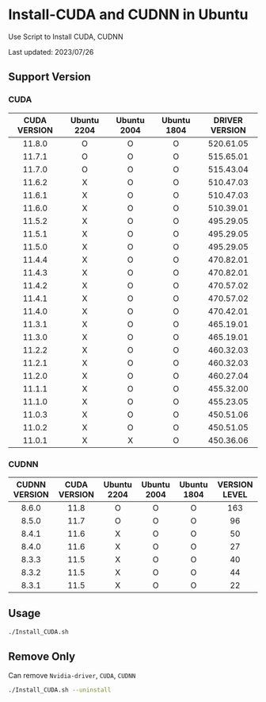 # Install-CUDA and CUDNN in Ubuntu
Use Script to Install CUDA, CUDNN

Last updated: 2023/07/26

## Support Version

### CUDA
| CUDA VERSION | Ubuntu 2204 | Ubuntu 2004 | Ubuntu 1804 |   DRIVER VERSION   |
| :----------: | :---------: | :---------: | :---------: | :----------------: |
|    11.8.0    |      O      |      O      |      O      |      520.61.05     |
|    11.7.1    |      O      |      O      |      O      |      515.65.01     |
|    11.7.0    |      O      |      O      |      O      |      515.43.04     |
|    11.6.2    |      X      |      O      |      O      |      510.47.03     |
|    11.6.1    |      X      |      O      |      O      |      510.47.03     |
|    11.6.0    |      X      |      O      |      O      |      510.39.01     |
|    11.5.2    |      X      |      O      |      O      |      495.29.05     |
|    11.5.1    |      X      |      O      |      O      |      495.29.05     |
|    11.5.0    |      X      |      O      |      O      |      495.29.05     |
|    11.4.4    |      X      |      O      |      O      |      470.82.01     |
|    11.4.3    |      X      |      O      |      O      |      470.82.01     |
|    11.4.2    |      X      |      O      |      O      |      470.57.02     |
|    11.4.1    |      X      |      O      |      O      |      470.57.02     |
|    11.4.0    |      X      |      O      |      O      |      470.42.01     |
|    11.3.1    |      X      |      O      |      O      |      465.19.01     |
|    11.3.0    |      X      |      O      |      O      |      465.19.01     |
|    11.2.2    |      X      |      O      |      O      |      460.32.03     |
|    11.2.1    |      X      |      O      |      O      |      460.32.03     |
|    11.2.0    |      X      |      O      |      O      |      460.27.04     |
|    11.1.1    |      X      |      O      |      O      |      455.32.00     |
|    11.1.0    |      X      |      O      |      O      |      455.23.05     |
|    11.0.3    |      X      |      O      |      O      |      450.51.06     |
|    11.0.2    |      X      |      O      |      O      |      450.51.05     |
|    11.0.1    |      X      |      X      |      O      |      450.36.06     |

### CUDNN
| CUDNN VERSION | CUDA VERSION | Ubuntu 2204 | Ubuntu 2004 | Ubuntu 1804 | VERSION LEVEL |
| :-----------: | :----------: | :---------: | :---------: | :---------: | :-----------: |
|     8.6.0     |     11.8     |      O      |      O      |      O      |      163      |
|     8.5.0     |     11.7     |      O      |      O      |      O      |       96      |
|     8.4.1     |     11.6     |      X      |      O      |      O      |       50      |
|     8.4.0     |     11.6     |      X      |      O      |      O      |       27      |
|     8.3.3     |     11.5     |      X      |      O      |      O      |       40      |
|     8.3.2     |     11.5     |      X      |      O      |      O      |       44      |
|     8.3.1     |     11.5     |      X      |      O      |      O      |       22      |

## Usage

```bash
./Install_CUDA.sh
```

## Remove Only
Can remove `Nvidia-driver`, `CUDA`, `CUDNN`
```bash
./Install_CUDA.sh --uninstall
```




